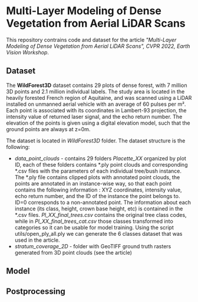 # Multi-Layer Modeling of Dense Vegetation from Aerial LiDAR Scans

This repository contrains code and dataset for the article _"Multi-Layer Modeling of Dense Vegetation from Aerial LiDAR Scans", CVPR 2022, Earth Vision Workshop_.

## Dataset
The **WildForest3D** dataset contains 29 plots of dense forest, with 7 million 3D points and 2.1 million individual labels.
The study area is located in the heavily forested French region of Aquitaine, and was scanned using a LiDAR installed on unmanned aerial vehicle with an average of 60 pulses per m². Each point is associated with its coordinates in Lambert-93 projection, the intensity value of returned laser signal, and the echo return number. The elevation of the points is given using a digital elevation model, such that the ground points are always at z=0m.

The dataset is located in _WildForest3D_ folder. The dataset structure is the following:
* _data_point_clouds_ - contains 29 folders _Placette_XX_ organized by plot ID, each of these folders contains *.ply point clouds and corresponding *.csv files with the parameters of each individual tree/bush instance. The *.ply file contains clipped plots with annotated point clouds, the points are annotated in an instance-wise way, so that each point contains the following information : XYZ coordinates, intensity value, echo return number, and the ID of the instance the point belongs to. ID=0 corresponds to a non-annotated point. The information about each instance (its class, height, crown base height, etc) is contained in the *.csv files. _Pl_XX_final_trees.csv_ contains the original tree class codes, while in _Pl_XX_final_trees_cat.csv_ those classes transformed into categories so it can be usable for model training. Using the script utils/open_ply_all.ply we can generate the 6 classes dataset that was used in the article. 
* _stratum_coverage_2D_ - folder with GeoTIFF ground truth rasters generated from 3D point clouds (see the article)


## Model

## Postprocessing
